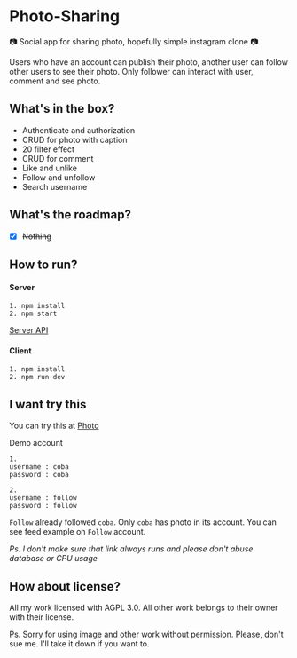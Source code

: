 # Photo-Sharing
:camera: Social app for sharing photo, hopefully simple instagram clone :camera:

Users who have an account can publish their photo, another user can follow other users to see their photo. Only follower can interact with user, comment and see photo.

## What's in the box?

* Authenticate and authorization
* CRUD for photo with caption
* 20 filter effect
* CRUD for comment
* Like and unlike
* Follow and unfollow
* Search username

## What's the roadmap?

- [x] ~~Nothing~~

## How to run?

#### Server
```
1. npm install
2. npm start
```
[Server API](https://github.com/dhnlr/Photo-Sharing/tree/master/server)

#### Client
```
1. npm install
2. npm run dev
```

## I want try this

You can try this at [Photo](http://photo.dhnlr.com)

Demo account
```
1.
username : coba
password : coba

2.
username : follow
password : follow
```
`Follow` already followed `coba`. Only `coba` has photo in its account. You can see feed example on `Follow` account.

*Ps. I don't make sure that link always runs and please don't abuse database or CPU usage* 

## How about license?
All my work licensed with AGPL 3.0. All other work belongs to their owner with their license.

Ps. Sorry for using image and other work without permission. Please, don't sue me. I'll take it down if you want to.
